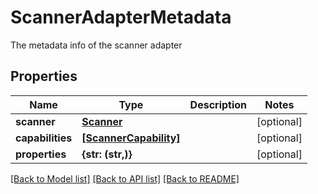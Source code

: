 # ScannerAdapterMetadata

The metadata info of the scanner adapter

## Properties
Name | Type | Description | Notes
------------ | ------------- | ------------- | -------------
**scanner** | [**Scanner**](Scanner.md) |  | [optional] 
**capabilities** | [**[ScannerCapability]**](ScannerCapability.md) |  | [optional] 
**properties** | **{str: (str,)}** |  | [optional] 

[[Back to Model list]](../README.md#documentation-for-models) [[Back to API list]](../README.md#documentation-for-api-endpoints) [[Back to README]](../README.md)


